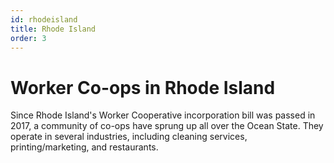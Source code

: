 ```yaml
---
id: rhodeisland
title: Rhode Island
order: 3
---
```


# Worker Co-ops in Rhode Island

Since Rhode Island's Worker Cooperative incorporation bill was passed in 2017, a community of co-ops have sprung up all over the Ocean State. They operate in several industries, including cleaning services, printing/marketing, and restaurants.
